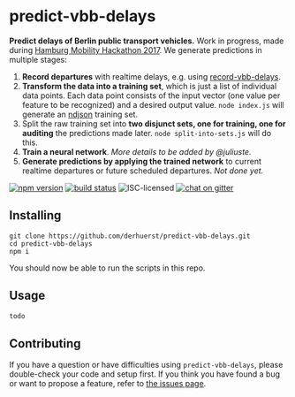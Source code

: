 # predict-vbb-delays

**Predict delays of Berlin public transport vehicles.** Work in progress, made during [Hamburg Mobility Hackathon 2017](http://mobility-hackathon.de). We generate predictions in multiple stages:

1. **Record departures** with realtime delays, e.g. using [record-vbb-delays](https://github.com/derhuerst/record-vbb-delays#record-vbb-delays).
2. **Transform the data into a training set**, which is just a list of individual data points. Each data point consists of the input vector (one value per feature to be recognized) and a desired output value. `node index.js` will generate an [ndjson](http://ndjson.org) training set.
3. Split the raw training set into **two disjunct sets, one for training, one for auditing** the predictions made later. `node split-into-sets.js` will do this.
4. **Train a neural network**. *More details to be added by @juliuste.*
5. **Generate predictions by applying the trained network** to current realtime departures or future scheduled departures. *Not done yet.*

[![npm version](https://img.shields.io/npm/v/predict-vbb-delays.svg)](https://www.npmjs.com/package/predict-vbb-delays)
[![build status](https://img.shields.io/travis/derhuerst/predict-vbb-delays.svg)](https://travis-ci.org/derhuerst/predict-vbb-delays)
![ISC-licensed](https://img.shields.io/github/license/derhuerst/predict-vbb-delays.svg)
[![chat on gitter](https://badges.gitter.im/derhuerst.svg)](https://gitter.im/derhuerst)


## Installing

```shell
git clone https://github.com/derhuerst/predict-vbb-delays.git
cd predict-vbb-delays
npm i
```

You should now be able to run the scripts in this repo.


## Usage

```js
todo
```


## Contributing

If you have a question or have difficulties using `predict-vbb-delays`, please double-check your code and setup first. If you think you have found a bug or want to propose a feature, refer to [the issues page](https://github.com/derhuerst/predict-vbb-delays/issues).
